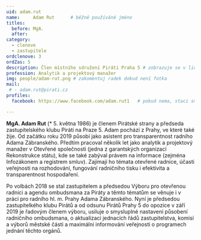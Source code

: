 ```yaml
---
uid: adam.rut
name:     Adam Rut  	# běžně používáné jméno
titles:
  before: MgA. 
  after:
category:
  - clenove
  - zastupitele
ordclenove: 3
ordZas: 5
description: Člen místního sdružení Piráti Praha 5 # zobrazuje se v lide
profession: Analytik a projektový manažer
img: people/adam-rut.png # zakomentuj radek dokud není fotka
mail:
 # - adam.rut@pirati.cz
profiles:
  facebook: https://www.facebook.com/adam.rut1   # pokud nema, staci smazat tuto radku

---
```


**MgA. Adam Rut** (* 5. května 1986) je členem Pirátské strany a předseda zastupitelského klubu Piráti na Praze 5. Adam pochází z Prahy, ve které také žije. Od začátku roku 2019 působí jako asistent pro transparentnost radního Adama Zábranského. Předtím pracoval několik let jako analytik a projektový manažer v Otevřené společnosti (jedna z garantských organizací Rekonstrukce státu), kde se také zabýval právem na informace (zejména Infozákonem a registrem smluv). Zajímají ho témata otevřené radnice, účasti veřejnosti na rozhodování, fungování radničního tisku i efektivita a transparentnost hospodaření.

Po volbách 2018 se stal zastupitelem a předsedou Výboru pro otevřenou radnici a agendu ombudsmana za Piráty a těmto tématům se věnuje i v práci pro radního hl. m. Prahy Adama Zábranského. Nyní je předsedou zastupitelkého klubu Pirátů a od odsunu Pirátů Prahy 5 do opozice v září 2019 je řadovým členem výboru, usiluje o smysluplné nastavení působení radničního ombudsmana, o aktualizaci jednacích řádů zastupitelstva, komisí a výborů městské části a maximální informování veřejnosti o programech jednání těchto orgánů.
